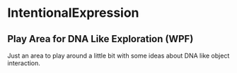 # IntentionalExpression

Play Area for DNA Like Exploration  (WPF)
--------------------------------------

Just an area to play around a little bit with some ideas about DNA like object interaction.

